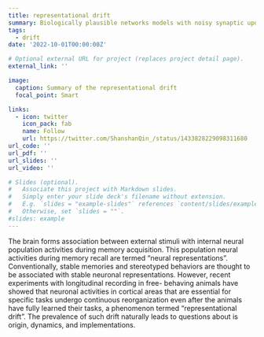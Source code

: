 ```yaml
---
title: representational drift
summary: Biologically plausible networks models with noisy synaptic update explain the widely observed representational drift.
tags:
  - drift
date: '2022-10-01T00:00:00Z'

# Optional external URL for project (replaces project detail page).
external_link: ''

image:
  caption: Summary of the representational drift
  focal_point: Smart

links:
  - icon: twitter
    icon_pack: fab
    name: Follow
    url: https://twitter.com/ShanshanQin_/status/1433828229098311680
url_code: ''
url_pdf: ''
url_slides: ''
url_video: ''

# Slides (optional).
#   Associate this project with Markdown slides.
#   Simply enter your slide deck's filename without extension.
#   E.g. `slides = "example-slides"` references `content/slides/example-slides.md`.
#   Otherwise, set `slides = ""`.
#slides: example
---
```


The brain forms association between external stimuli with internal neural population activities during memory acquisition. This population neural activities during memory recall are termed “neural representations”. Conventionally, stable memories and stereotyped behaviors are thought to be associated with stable neuronal representations. However, recent experiments with longitudinal recording in free- behaving animals have showed that neuronal activities in cortical areas that are essential for specific tasks undergo continuous reorganization even after the animals have fully learned their tasks, a phenomenon termed “representational drift”. The prevalence of such drift naturally leads to questions about is origin, dynamics, and implementations.